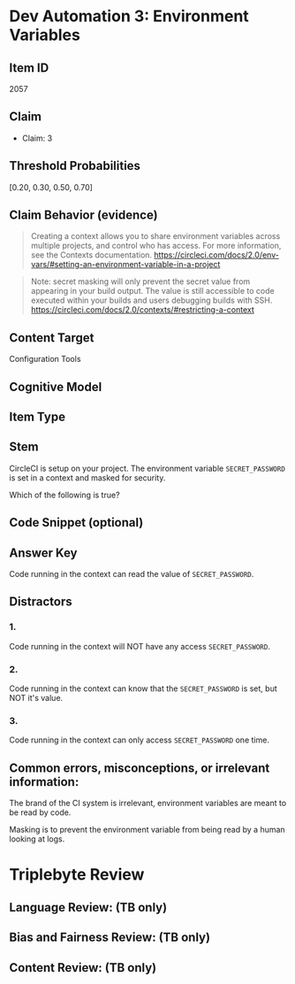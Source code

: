 # Dev Automation 3: Environment Variables


## Item ID
2057

## Claim

- Claim: 3

## Threshold Probabilities

[0.20, 0.30, 0.50, 0.70]

## Claim Behavior (evidence)

> Creating a context allows you to share environment variables across multiple projects, and control who has access. For more information, see the Contexts documentation.
https://circleci.com/docs/2.0/env-vars/#setting-an-environment-variable-in-a-project

> Note: secret masking will only prevent the secret value from appearing in your build output. The value is still accessible to code executed within your builds and users debugging builds with SSH.
> https://circleci.com/docs/2.0/contexts/#restricting-a-context

## Content Target

Configuration
Tools


## Cognitive Model



## Item Type



## Stem
CircleCI is setup on your project.  The environment variable `SECRET_PASSWORD` is set in a context and masked for security.

Which of the following is true?

## Code Snippet (optional)



## Answer Key
Code running in the context can read the value of `SECRET_PASSWORD`.


## Distractors
### 1.
Code running in the context will NOT have any access `SECRET_PASSWORD`.


### 2.
Code running in the context can know that the `SECRET_PASSWORD` is set, but NOT it's value.


### 3.
Code running in the context can only access `SECRET_PASSWORD` one time.


## Common errors, misconceptions, or irrelevant information:
The brand of the CI system is irrelevant, environment variables are meant to be read by code.

Masking is to prevent the environment variable from being read by a human looking at logs.

# Triplebyte Review


## Language Review: (TB only)


## Bias and Fairness Review: (TB only)


## Content Review: (TB only)

